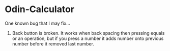 # Odin-Calculator
One known bug that I may fix...

1) Back button is broken. It works when back spacing then pressing equals or an operation, but if you press a number it adds number onto previous number before
  it removed last number.
